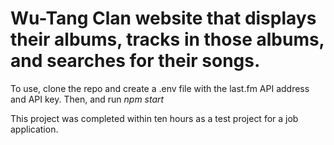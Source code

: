 # Wu-Tang Clan website that displays their albums, tracks in those albums, and searches for their songs. 

To use, clone the repo and create a .env file with the last.fm API address and API key. Then, and run _npm start_

This project was completed within ten hours as a test project for a job application. 
 
